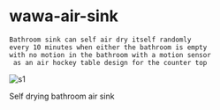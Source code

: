 # wawa-air-sink

```
Bathroom sink can self air dry itself randomly 
every 10 minutes when either the bathroom is empty 
with no motion in the bathroom with a motion sensor
 as an air hockey table design for the counter top
```

![s1](https://raw.githubusercontent.com/c4pt000/wawa-air-sink/main/IMG_20210911_134009426.jpg)

Self drying bathroom air sink
